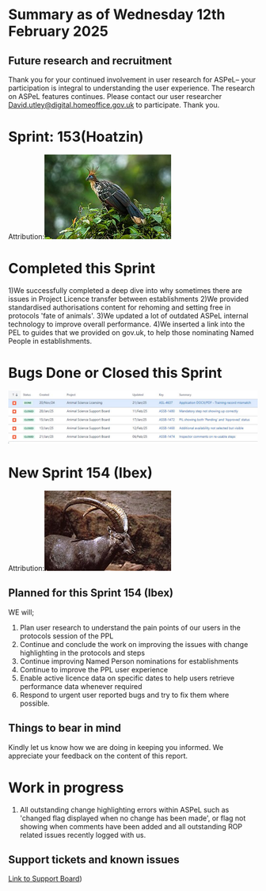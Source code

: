 # Summary as of Wednesday 12th February 2025



## Future research and recruitment 

Thank you for your continued involvement in user research for ASPeL– your participation is integral to understanding the user experience. The research on ASPeL features continues. Please contact our user researcher David.utley@digital.homeoffice.gov.uk to participate. Thank you.  
 
# Sprint: 153(Hoatzin)









Attribution:![Francesco Veronesi from Italy, CC BY-SA 2.0 <https://creativecommons.org/licenses/by-sa/2.0>, via Wikimedia Commons](graphs/Hoatzin_160125.jpg)


# Completed this Sprint

1)We successfully completed a deep dive into why sometimes there are issues in Project Licence transfer between establishments
2)We provided standardised authorisations content for rehoming and setting free in protocols 'fate of animals'.
3)We updated a lot of outdated ASPeL internal technology to improve overall performance.
4)We inserted a link into the PEL to guides that we provided on gov.uk, to help those nominating Named People in establishments.





# Bugs Done or Closed this Sprint
![bugs fixed 12022025](graphs/Bugs120225.JPG)


 














# New Sprint 154 (Ibex)














Attribution:![T.Voekler, CC BY-SA 3.0 <https://creativecommons.org/licenses/by-sa/3.0>, via Wikimedia Commons](graphs/Ibex.jpg)




## Planned for this Sprint 154 (Ibex)
WE will;
1) Plan user research to understand the pain points of our users in the protocols session of the PPL
2) Continue and conclude the work on improving the issues with change highlighting in the protocols and steps  
3) Continue improving Named Person nominations for establishments
5) Continue to improve the PPL user experience
6) Enable active licence data on specific dates to help users retrieve performance data whenever required
7) Respond to urgent user reported bugs and try to fix them where possible.
   
   

   

## Things to bear in mind
Kindly let us know how we are doing in keeping you informed. We appreciate your feedback on the content of this report. 


# Work in progress
1) All outstanding change highlighting errors within ASPeL such as 'changed flag displayed when no change has been made', or flag not showing when comments have been added and all outstanding ROP related issues recently logged with us. 
  

   
 
   
## Support tickets and known issues
[Link to Support Board](https://collaboration.homeoffice.gov.uk/jira/secure/RapidBoard.jspa?rapidView=1717))





  


